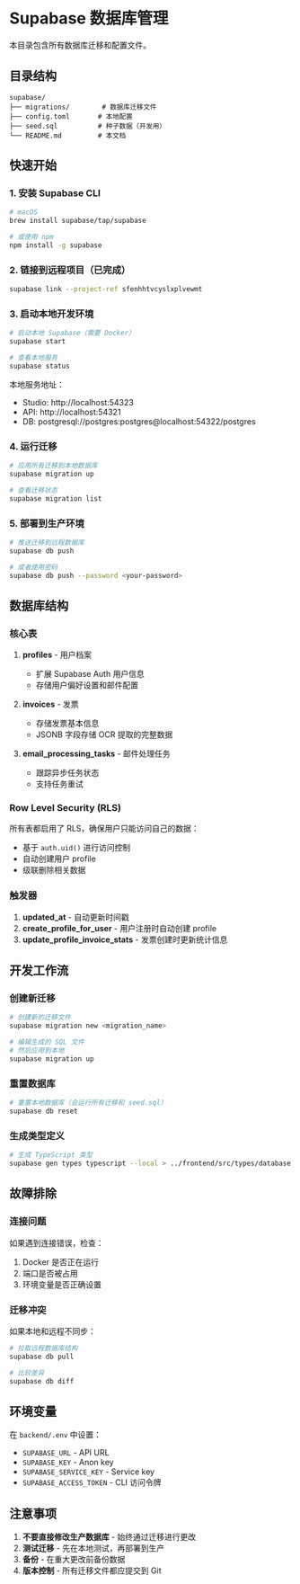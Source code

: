 # Supabase 数据库管理

本目录包含所有数据库迁移和配置文件。

## 目录结构

```
supabase/
├── migrations/        # 数据库迁移文件
├── config.toml       # 本地配置
├── seed.sql          # 种子数据（开发用）
└── README.md         # 本文档
```

## 快速开始

### 1. 安装 Supabase CLI

```bash
# macOS
brew install supabase/tap/supabase

# 或使用 npm
npm install -g supabase
```

### 2. 链接到远程项目（已完成）

```bash
supabase link --project-ref sfenhhtvcyslxplvewmt
```

### 3. 启动本地开发环境

```bash
# 启动本地 Supabase（需要 Docker）
supabase start

# 查看本地服务
supabase status
```

本地服务地址：
- Studio: http://localhost:54323
- API: http://localhost:54321
- DB: postgresql://postgres:postgres@localhost:54322/postgres

### 4. 运行迁移

```bash
# 应用所有迁移到本地数据库
supabase migration up

# 查看迁移状态
supabase migration list
```

### 5. 部署到生产环境

```bash
# 推送迁移到远程数据库
supabase db push

# 或者使用密码
supabase db push --password <your-password>
```

## 数据库结构

### 核心表

1. **profiles** - 用户档案
   - 扩展 Supabase Auth 用户信息
   - 存储用户偏好设置和邮件配置

2. **invoices** - 发票
   - 存储发票基本信息
   - JSONB 字段存储 OCR 提取的完整数据

3. **email_processing_tasks** - 邮件处理任务
   - 跟踪异步任务状态
   - 支持任务重试

### Row Level Security (RLS)

所有表都启用了 RLS，确保用户只能访问自己的数据：
- 基于 `auth.uid()` 进行访问控制
- 自动创建用户 profile
- 级联删除相关数据

### 触发器

1. **updated_at** - 自动更新时间戳
2. **create_profile_for_user** - 用户注册时自动创建 profile
3. **update_profile_invoice_stats** - 发票创建时更新统计信息

## 开发工作流

### 创建新迁移

```bash
# 创建新的迁移文件
supabase migration new <migration_name>

# 编辑生成的 SQL 文件
# 然后应用到本地
supabase migration up
```

### 重置数据库

```bash
# 重置本地数据库（会运行所有迁移和 seed.sql）
supabase db reset
```

### 生成类型定义

```bash
# 生成 TypeScript 类型
supabase gen types typescript --local > ../frontend/src/types/database.types.ts
```

## 故障排除

### 连接问题

如果遇到连接错误，检查：
1. Docker 是否正在运行
2. 端口是否被占用
3. 环境变量是否正确设置

### 迁移冲突

如果本地和远程不同步：
```bash
# 拉取远程数据库结构
supabase db pull

# 比较差异
supabase db diff
```

## 环境变量

在 `backend/.env` 中设置：
- `SUPABASE_URL` - API URL
- `SUPABASE_KEY` - Anon key
- `SUPABASE_SERVICE_KEY` - Service key
- `SUPABASE_ACCESS_TOKEN` - CLI 访问令牌

## 注意事项

1. **不要直接修改生产数据库** - 始终通过迁移进行更改
2. **测试迁移** - 先在本地测试，再部署到生产
3. **备份** - 在重大更改前备份数据
4. **版本控制** - 所有迁移文件都应提交到 Git